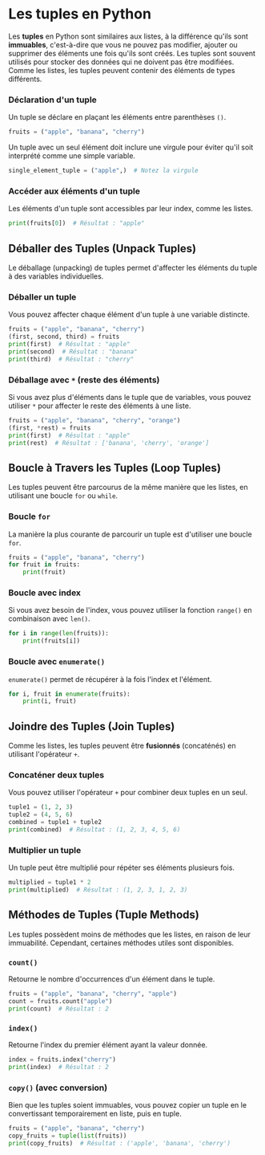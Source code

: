 # Les tuples en Python

Les **tuples** en Python sont similaires aux listes, à la différence qu'ils sont **immuables**, c'est-à-dire que vous ne pouvez pas modifier, ajouter ou supprimer des éléments une fois qu'ils sont créés. Les tuples sont souvent utilisés pour stocker des données qui ne doivent pas être modifiées. Comme les listes, les tuples peuvent contenir des éléments de types différents.

### Déclaration d'un tuple
Un tuple se déclare en plaçant les éléments entre parenthèses `()`.

```python
fruits = ("apple", "banana", "cherry")
```

Un tuple avec un seul élément doit inclure une virgule pour éviter qu'il soit interprété comme une simple variable.

```python
single_element_tuple = ("apple",)  # Notez la virgule
```

### Accéder aux éléments d'un tuple
Les éléments d'un tuple sont accessibles par leur index, comme les listes.

```python
print(fruits[0])  # Résultat : "apple"
```

## Déballer des Tuples (Unpack Tuples)
Le déballage (unpacking) de tuples permet d'affecter les éléments du tuple à des variables individuelles.

### Déballer un tuple
Vous pouvez affecter chaque élément d'un tuple à une variable distincte.

```python
fruits = ("apple", "banana", "cherry")
(first, second, third) = fruits
print(first)  # Résultat : "apple"
print(second)  # Résultat : "banana"
print(third)  # Résultat : "cherry"
```

### Déballage avec `*` (reste des éléments)
Si vous avez plus d'éléments dans le tuple que de variables, vous pouvez utiliser `*` pour affecter le reste des éléments à une liste.

```python
fruits = ("apple", "banana", "cherry", "orange")
(first, *rest) = fruits
print(first)  # Résultat : "apple"
print(rest)  # Résultat : ['banana', 'cherry', 'orange']
```

## Boucle à Travers les Tuples (Loop Tuples)
Les tuples peuvent être parcourus de la même manière que les listes, en utilisant une boucle `for` ou `while`.

### Boucle `for`
La manière la plus courante de parcourir un tuple est d'utiliser une boucle `for`.

```python
fruits = ("apple", "banana", "cherry")
for fruit in fruits:
    print(fruit)
```

### Boucle avec index
Si vous avez besoin de l'index, vous pouvez utiliser la fonction `range()` en combinaison avec `len()`.

```python
for i in range(len(fruits)):
    print(fruits[i])
```

### Boucle avec `enumerate()`
`enumerate()` permet de récupérer à la fois l'index et l'élément.

```python
for i, fruit in enumerate(fruits):
    print(i, fruit)
```

## Joindre des Tuples (Join Tuples)
Comme les listes, les tuples peuvent être **fusionnés** (concaténés) en utilisant l'opérateur `+`.

### Concaténer deux tuples
Vous pouvez utiliser l'opérateur `+` pour combiner deux tuples en un seul.

```python
tuple1 = (1, 2, 3)
tuple2 = (4, 5, 6)
combined = tuple1 + tuple2
print(combined)  # Résultat : (1, 2, 3, 4, 5, 6)
```

### Multiplier un tuple
Un tuple peut être multiplié pour répéter ses éléments plusieurs fois.

```python
multiplied = tuple1 * 2
print(multiplied)  # Résultat : (1, 2, 3, 1, 2, 3)
```

## Méthodes de Tuples (Tuple Methods)
Les tuples possèdent moins de méthodes que les listes, en raison de leur immuabilité. Cependant, certaines méthodes utiles sont disponibles.

### `count()`
Retourne le nombre d'occurrences d'un élément dans le tuple.

```python
fruits = ("apple", "banana", "cherry", "apple")
count = fruits.count("apple")
print(count)  # Résultat : 2
```

### `index()`
Retourne l'index du premier élément ayant la valeur donnée.

```python
index = fruits.index("cherry")
print(index)  # Résultat : 2
```

### `copy()` (avec conversion)
Bien que les tuples soient immuables, vous pouvez copier un tuple en le convertissant temporairement en liste, puis en tuple.

```python
fruits = ("apple", "banana", "cherry")
copy_fruits = tuple(list(fruits))
print(copy_fruits)  # Résultat : ('apple', 'banana', 'cherry')
```
